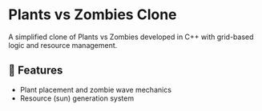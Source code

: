 # Plants vs Zombies Clone
A simplified clone of Plants vs Zombies developed in C++ with grid-based logic and resource management.

## 🚀 Features
- Plant placement and zombie wave mechanics
- Resource (sun) generation system
